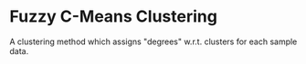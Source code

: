 # Fuzzy C-Means Clustering
A clustering method which assigns "degrees" w.r.t. clusters for each sample data. 
